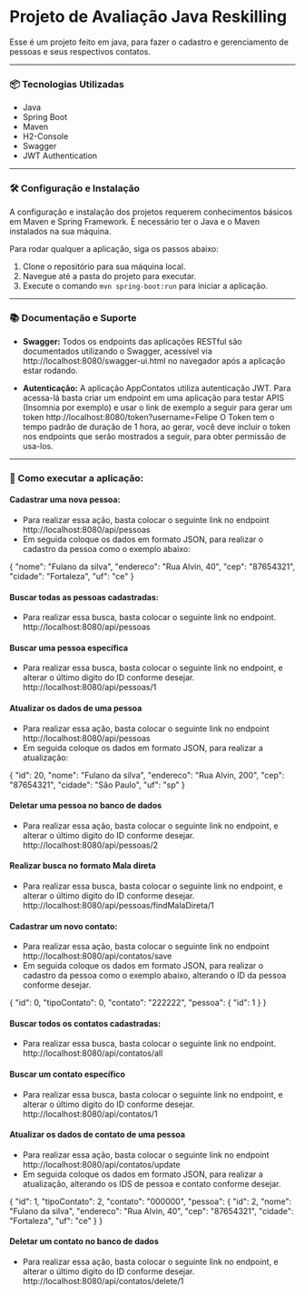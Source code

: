 # Projeto de Avaliação Java Reskilling 

Esse é um projeto feito em java, para fazer o cadastro e gerenciamento de pessoas e seus respectivos contatos.

---

### 📦 Tecnologias Utilizadas

- Java
- Spring Boot
- Maven
- H2-Console
- Swagger
- JWT Authentication

---

### 🛠️ Configuração e Instalação

A configuração e instalação dos projetos requerem conhecimentos básicos em Maven e Spring Framework. É necessário ter o Java e o Maven instalados na sua máquina.

Para rodar qualquer a aplicação, siga os passos abaixo:

1. Clone o repositório para sua máquina local.
2. Navegue até a pasta do projeto para executar.
3. Execute o comando `mvn spring-boot:run` para iniciar a aplicação.

---

### 📚 Documentação e Suporte

- **Swagger:**  Todos os endpoints das aplicações RESTful são documentados utilizando o Swagger, acessível via http://localhost:8080/swagger-ui.html no navegador após a aplicação estar rodando.

- **Autenticação:** A aplicação AppContatos utiliza autenticação JWT. 
Para acessa-lá basta criar um endpoint em uma aplicação para testar APIS (Insomnia por exemplo) e usar o link de exemplo a seguir para gerar um token http://localhost:8080/token?username=Felipe
O Token tem o tempo padrão de duração de 1 hora, ao gerar, você deve incluir o token nos endpoints que serão mostrados a seguir, para obter permissão de usa-los.

---

### 🚀 Como executar a aplicação:

#### Cadastrar uma nova pessoa:
- Para realizar essa ação, basta colocar o seguinte link no endpoint http://localhost:8080/api/pessoas
- Em seguida coloque os dados em formato JSON, para realizar o cadastro da pessoa como o exemplo abaixo:

{
		"nome": "Fulano da silva",
		"endereco": "Rua Alvin, 40",
		"cep": "87654321",
		"cidade": "Fortaleza",
		"uf": "ce"
}

#### Buscar todas as pessoas cadastradas:
- Para realizar essa busca, basta colocar o seguinte link no endpoint.
http://localhost:8080/api/pessoas


#### Buscar uma pessoa específica
- Para realizar essa busca, basta colocar o seguinte link no endpoint, e alterar o último digito do ID conforme desejar.
http://localhost:8080/api/pessoas/1


#### Atualizar os dados de uma pessoa
- Para realizar essa ação, basta colocar o seguinte link no endpoint
http://localhost:8080/api/pessoas
- Em seguida coloque os dados em formato JSON, para realizar a atualização:

 {
		"id": 20,
		"nome": "Fulano da silva",
		"endereco": "Rua Alvin, 200",
		"cep": "87654321",
		"cidade": "São Paulo",
		"uf": "sp"
}


#### Deletar uma pessoa no banco de dados
- Para realizar essa ação, basta colocar o seguinte link no endpoint, e alterar o último digito do ID conforme desejar.
http://localhost:8080/api/pessoas/2


#### Realizar busca no formato Mala direta
- Para realizar essa busca, basta colocar o seguinte link no endpoint, e alterar o último digito do ID conforme desejar.
http://localhost:8080/api/pessoas/findMalaDireta/1


#### Cadastrar um novo contato:
- Para realizar essa ação, basta colocar o seguinte link no endpoint http://localhost:8080/api/contatos/save
- Em seguida coloque os dados em formato JSON, para realizar o cadastro da pessoa como o exemplo abaixo, alterando o ID da pessoa conforme desejar.

{
	"id": 0,
	"tipoContato": 0,
	"contato": "222222",
	"pessoa": {
		"id": 1
	}
}


#### Buscar todos os contatos cadastradas:
- Para realizar essa busca, basta colocar o seguinte link no endpoint.
http://localhost:8080/api/contatos/all


#### Buscar um contato específico
- Para realizar essa busca, basta colocar o seguinte link no endpoint, e alterar o último digito do ID conforme desejar.
http://localhost:8080/api/contatos/1


#### Atualizar os dados de contato de uma pessoa
- Para realizar essa ação, basta colocar o seguinte link no endpoint
http://localhost:8080/api/contatos/update
- Em seguida coloque os dados em formato JSON, para realizar a atualização, alterando os IDS de pessoa e contato conforme desejar.


{
	"id": 1,
	"tipoContato": 2,
	"contato": "000000",
	"pessoa": {
		"id": 2,
		"nome": "Fulano da silva",
		"endereco": "Rua Alvin, 40",
		"cep": "87654321",
		"cidade": "Fortaleza",
		"uf": "ce"
	}
}


#### Deletar um contato no banco de dados
- Para realizar essa ação, basta colocar o seguinte link no endpoint, e alterar o último digito do ID conforme desejar.
http://localhost:8080/api/contatos/delete/1

